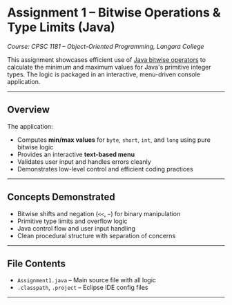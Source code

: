 # Assignment 1 – Bitwise Operations & Type Limits (Java)
*Course: CPSC 1181 – Object-Oriented Programming, Langara College*

This assignment showcases efficient use of [Java bitwise operators](https://docs.oracle.com/javase/tutorial/java/nutsandbolts/op3.html) 
to calculate the minimum and maximum values for Java's primitive integer types. 
The logic is packaged in an interactive, menu-driven console application.

---

## Overview

The application:
- Computes **min/max values** for `byte`, `short`, `int`, and `long` using pure bitwise logic
- Provides an interactive **text-based menu**
- Validates user input and handles errors cleanly
- Demonstrates low-level control and efficient coding practices

---

## Concepts Demonstrated

- Bitwise shifts and negation (`<<`, `~`) for binary manipulation
- Primitive type limits and overflow logic
- Java control flow and user input handling
- Clean procedural structure with separation of concerns

---

## File Contents

- `Assignment1.java` – Main source file with all logic
- `.classpath`, `.project` – Eclipse IDE config files

---

